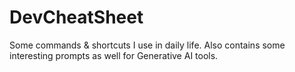 # DevCheatSheet
Some commands &amp; shortcuts I use in daily life. Also contains some interesting prompts as well for Generative AI tools.
